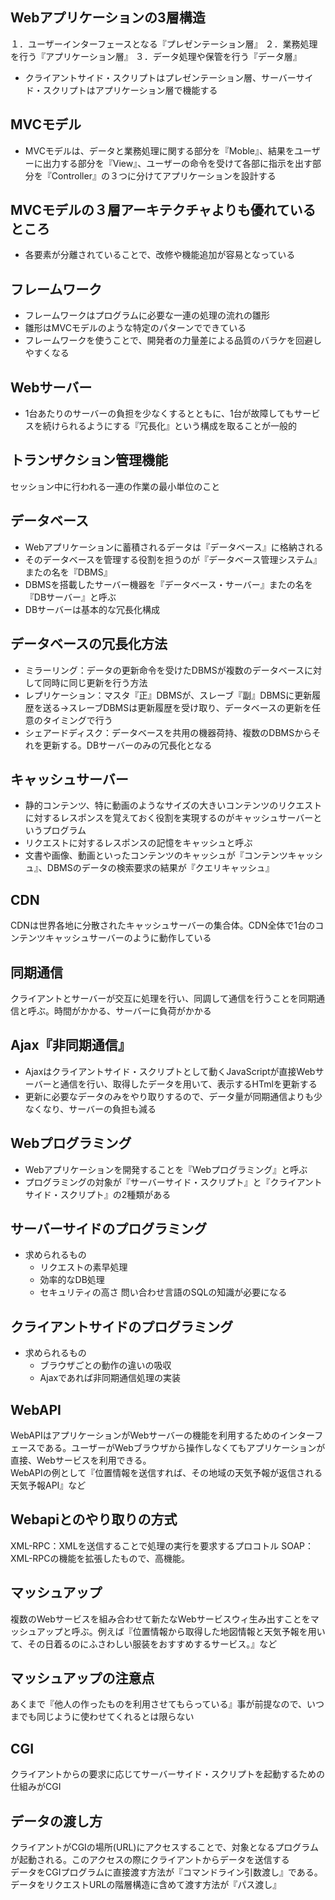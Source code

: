 ## Webアプリケーションの3層構造
１．ユーザーインターフェースとなる『プレゼンテーション層』
２．業務処理を行う『アプリケーション層』
３．データ処理や保管を行う『データ層』
- クライアントサイド・スクリプトはプレゼンテーション層、サーバーサイド・スクリプトはアプリケーション層で機能する

## MVCモデル
- MVCモデルは、データと業務処理に関する部分を『Moble』、結果をユーザーに出力する部分を『View』、ユーザーの命令を受けて各部に指示を出す部分を『Controller』の３つに分けてアプリケーションを設計する

## MVCモデルの３層アーキテクチャよりも優れているところ
- 各要素が分離されていることで、改修や機能追加が容易となっている

## フレームワーク
- フレームワークはプログラムに必要な一連の処理の流れの雛形
- 雛形はMVCモデルのような特定のパターンでできている
- フレームワークを使うことで、開発者の力量差による品質のバラケを回避しやすくなる
## Webサーバー
- 1台あたりのサーバーの負担を少なくするとともに、1台が故障してもサービスを続けられるようにする『冗長化』という構成を取ることが一般的

## トランザクション管理機能
セッション中に行われる一連の作業の最小単位のこと

## データベース
- Webアプリケーションに蓄積されるデータは『データベース』に格納される
- そのデータベースを管理する役割を担うのが『データベース管理システム』またの名を『DBMS』
- DBMSを搭載したサーバー機器を『データベース・サーバー』またの名を『DBサーバー』と呼ぶ
- DBサーバーは基本的な冗長化構成

## データベースの冗長化方法
- ミラーリング：データの更新命令を受けたDBMSが複数のデータベースに対して同時に同じ更新を行う方法
- レプリケーション：マスタ『正』DBMSが、スレーブ『副』DBMSに更新履歴を送る→スレーブDBMSは更新履歴を受け取り、データベースの更新を任意のタイミングで行う
- シェアードディスク：データベースを共用の機器荷持、複数のDBMSからそれを更新する。DBサーバーのみの冗長化となる

## キャッシュサーバー
- 静的コンテンツ、特に動画のようなサイズの大きいコンテンツのリクエストに対するレスポンスを覚えておく役割を実現するのがキャッシュサーバーというプログラム
- リクエストに対するレスポンスの記憶をキャッシュと呼ぶ
- 文書や画像、動画といったコンテンツのキャッシュが『コンテンツキャッシュ』、DBMSのデータの検索要求の結果が『クエリキャッシュ』

## CDN
CDNは世界各地に分散されたキャッシュサーバーの集合体。CDN全体で1台のコンテンツキャッシュサーバーのように動作している

## 同期通信
クライアントとサーバーが交互に処理を行い、同調して通信を行うことを同期通信と呼ぶ。時間がかかる、サーバーに負荷がかかる

## Ajax『非同期通信』
- Ajaxはクライアントサイド・スクリプトとして動くJavaScriptが直接Webサーバーと通信を行い、取得したデータを用いて、表示するHTmlを更新する
- 更新に必要なデータのみをやり取りするので、データ量が同期通信よりも少なくなり、サーバーの負担も減る

## Webプログラミング
- Webアプリケーションを開発することを『Webプログラミング』と呼ぶ
- プログラミングの対象が『サーバーサイド・スクリプト』と『クライアントサイド・スクリプト』の2種類がある

## サーバーサイドのプログラミング
- 求められるもの
  - リクエストの素早処理
  - 効率的なDB処理
  - セキュリティの高さ
問い合わせ言語のSQLの知識が必要になる

## クライアントサイドのプログラミング
- 求められるもの
  - ブラウザごとの動作の違いの吸収
  - Ajaxであれば非同期通信処理の実装
 
## WebAPI
WebAPIはアプリケーションがWebサーバーの機能を利用するためのインターフェースである。ユーザーがWebブラウザから操作しなくてもアプリケーションが直接、Webサービスを利用できる。<br>
WebAPIの例として『位置情報を送信すれば、その地域の天気予報が返信される天気予報API』など

## Webapiとのやり取りの方式
XML-RPC：XMLを送信することで処理の実行を要求するプロコトル
SOAP：XML-RPCの機能を拡張したもので、高機能。

## マッシュアップ
複数のWebサービスを組み合わせて新たなWebサービスウィ生み出すことをマッシュアップと呼ぶ。例えば『位置情報から取得した地図情報と天気予報を用いて、その日着るのにふさわしい服装をおすすめするサービス。』など

## マッシュアップの注意点
あくまで『他人の作ったものを利用させてもらっている』事が前提なので、いつまでも同じように使わせてくれるとは限らない

## CGI
クライアントからの要求に応じてサーバーサイド・スクリプトを起動するための仕組みがCGI

## データの渡し方
クライアントがCGIの場所(URL)にアクセスすることで、対象となるプログラムが起動される。このアクセスの際にクライアントからデータを送信する<br>
データをCGIプログラムに直接渡す方法が『コマンドライン引数渡し』である。<br>
データをリクエストURLの階層構造に含めて渡す方法が『パス渡し』




